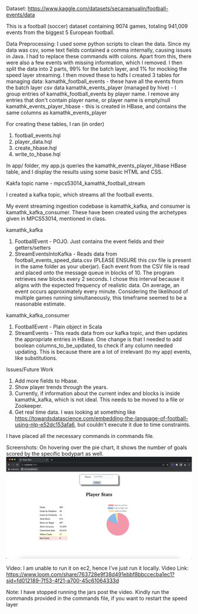 
Dataset: https://www.kaggle.com/datasets/secareanualin/football-events/data

This is a football (soccer) dataset containing 9074 games, totaling 941,009 events from the biggest 5 European football.

Data Preprocessing: 
I used some python scripts to clean the data. Since my data was csv, some text fields contained a comma internally, causing issues in Java. I had to replace these commands with colons. Apart from this, there were also a few events with missing information, which I removed. 
I then split the data into 2 parts, 99% for the batch layer, and 1% for mocking the speed layer streaming. 
I then moved these to hdfs
I created 3 tables for managing data:
kamathk_football_events - these have all the events from the batch layer csv data
kamathk_events_player (managed by hive) - I group entries of kamathk_football_events by player name. I remove any entries that don't contain player name, or player name is empty/null
kamathk_events_player_hbase - this is created in HBase, and contains the same columns as kamathk_events_player

For creating these tables, I ran (in order)
1. football_events.hql 
2. player_data.hql
3. create_hbase.hql
4. write_to_hbase.hql 

In app/ folder, my app.js queries the kamathk_events_player_hbase HBase table, and I display the results using some basic HTML and CSS. 

Kakfa topic name - mpcs53014_kamathk_football_stream

I created a kafka topic, which streams all the football events. 

My event streaming ingestion codebase is kamathk_kafka, and consumer is kamathk_kafka_consumer. These have been created using the archetypes given in MPCS53014, mentioned in class.

kamathk_kafka
1. FootballEvent - POJO. Just contains the event fields and their getters/setters
2. StreamEventsIntoKafka - Reads data from football_events_speed_data.csv (PLEASE ENSURE this csv file is present in the same folder as your uberjar). Each event from the CSV file is read and placed onto the message queue in blocks of 10. The program retrieves new blocks every 2 seconds. I chose this interval because it aligns with the expected frequency of realistic data. On average, an event occurs approximately every minute. Considering the likelihood of multiple games running simultaneously, this timeframe seemed to be a reasonable estimate.

kamathk_kafka_consumer
1. FootballEvent - Plain object in Scala
2. StreamEvents - This reads data from our kafka topic, and then updates the appropriate entries in HBase. One change is that I needed to add boolean columns_to_be_updated, to check if any column needed updating. This is because there are a lot of irrelevant (to my app) events, like substitutions. 


Issues/Future Work
1. Add more fields to Hbase. 
2. Show player trends through the years. 
3. Currently, if information about the current index and blocks is inside kamathk_kafka, which is not ideal. This needs to be moved to a file or Zookeeper.
4. Get real time data. I was looking at something like https://towardsdatascience.com/embedding-the-language-of-football-using-nlp-e52dc153afa6, but couldn't execute it due to time constraints.


I have placed all the necessary commands in commands file.

Screenshots: 
On hovering over the pie chart, it shows the number of goals scored by the specific bodypart as well.
![Alt text](image.png)

Video: 
I am unable to run it on ec2, hence I've just run it locally.
Video Link: 
https://www.loom.com/share/763728e9f38d491ebbf8bbccecba1ec1?sid=fd012189-7f53-4f21-a700-45c61064333d

Note: I have stopped running the jars post the video. Kindly run the commands provided in the commands file, if you want to restart the speed layer